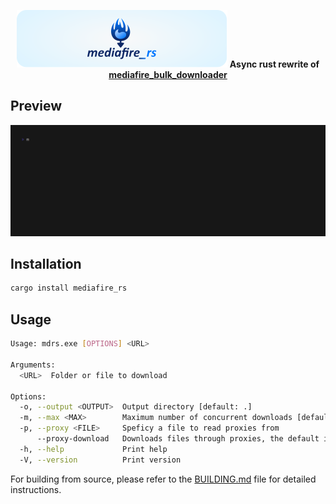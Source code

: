 
<p align="center" >
  <img src="assets/logo.svg" alt="logo">
  <strong>
    Async rust rewrite of
    <a href="https://github.com/nickoehler/mediafire_bulk_downloader">
      mediafire_bulk_downloader
    </a>
  </strong>
</p>

## Preview

<img src="assets/demo.gif" alt="mediafire_rs">


## Installation

```bash
cargo install mediafire_rs
```

## Usage

```bash
Usage: mdrs.exe [OPTIONS] <URL>

Arguments:
  <URL>  Folder or file to download

Options:
  -o, --output <OUTPUT>  Output directory [default: .]
  -m, --max <MAX>        Maximum number of concurrent downloads [default: 10]
  -p, --proxy <FILE>     Speficy a file to read proxies from
      --proxy-download   Downloads files through proxies, the default is to use proxies for the API only
  -h, --help             Print help
  -V, --version          Print version
```

For building from source, please refer to the [BUILDING.md](BUILDING.md) file for detailed instructions.
